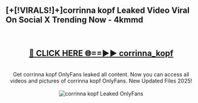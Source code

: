 <h2>[+[!VIRALS!]+]corrinna kopf Leaked Video Viral On Social X Trending Now - 4kmmd</h2>
<br>
<div align="center">
<h2><a href="https://libra.edu.pl?corrinna_kopf" rel="nofollow">🔴 CLICK HERE 🌐==►► corrinna_kopf</a></h2>
<br>
Get corrinna kopf OnlyFans leaked all content. Now you can access all videos and pictures of corrinna kopf OnlyFans. New Updated Files 2025!
<br>
<br>
<a href="https://libra.edu.pl?corrinna_kopf" rel="nofollow" data-target="animated-image.originalLink"><img src="https://i.ibb.co.com/WyWwxjT/player-gif2.gif" alt="corrinna kopf Leaked OnlyFans" style="max-width: 100%; display: inline-block;" data-target="animated-image.originalImage"></a>
</div>
<br>